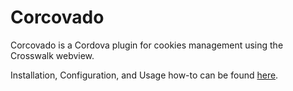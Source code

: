 Corcovado
=========

Corcovado is a Cordova plugin for cookies management using the Crosswalk webview.

Installation, Configuration, and Usage how-to can be found [here](https://federbit.blogspot.com/p/corcovado.html).
